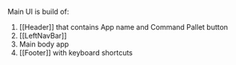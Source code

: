 Main UI is build of:
1. [[Header]] that contains App name and Command Pallet button
2. [[LeftNavBar]]
3. Main body app
4. [[Footer]] with keyboard shortcuts